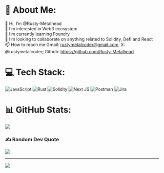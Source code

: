 # 💫 About Me:
👋 Hi, I’m @Rusty-Metalhead<br>👀 I’m interested in Web3 ecosystem<br>🌱 I’m currently learning Foundry<br>💞️ I’m looking to collaborate on anything related to Solidity, Defi and React<br>📫 How to reach me Gmail: rustymetalcoder@gmail.com; X: @rustymetalcoder; Github: https://github.com/Rusty-Metalhead

 

# 💻 Tech Stack:
![JavaScript](https://img.shields.io/badge/javascript-%23323330.svg?style=for-the-badge&logo=javascript&logoColor=%23F7DF1E) ![Rust](https://img.shields.io/badge/rust-%23000000.svg?style=for-the-badge&logo=rust&logoColor=white) ![Solidity](https://img.shields.io/badge/Solidity-%23363636.svg?style=for-the-badge&logo=solidity&logoColor=white) ![Next JS](https://img.shields.io/badge/Next-black?style=for-the-badge&logo=next.js&logoColor=white) ![Postman](https://img.shields.io/badge/Postman-FF6C37?style=for-the-badge&logo=postman&logoColor=white) ![Jira](https://img.shields.io/badge/jira-%230A0FFF.svg?style=for-the-badge&logo=jira&logoColor=white)
# 📊 GitHub Stats:
![](https://github-readme-stats.vercel.app/api/top-langs/?username=Rusty-Metalhead&theme=gotham&hide_border=false&include_all_commits=true&count_private=false&layout=compact)

### ✍️ Random Dev Quote
![](https://quotes-github-readme.vercel.app/api?type=horizontal&theme=radical)

---
[![](https://visitcount.itsvg.in/api?id=Rusty-Metalhead&icon=0&color=0)](https://visitcount.itsvg.in)

<!-- Proudly created with GPRM ( https://gprm.itsvg.in ) -->
